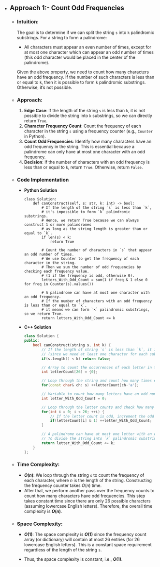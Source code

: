 - ## Approach 1:- Count Odd Frequencies
    - ### Intuition:
        The goal is to determine if we can split the string `s` into `k` palindromic substrings. For a string to form a palindrome:
        - All characters must appear an even number of times, except for at most one character which can appear an odd number of times (this odd character would be placed in the center of the palindrome).

        Given the above property, we need to count how many characters have an odd frequency. If the number of such characters is less than or equal to `k`, then it is possible to form `k` palindromic substrings. Otherwise, it’s not possible.

    - ### Approach:
        1. **Edge Case**: If the length of the string `s` is less than `k`, it is not possible to divide the string into `k` substrings, so we can directly return `True`.   
        2. **Character Frequency Count**: Count the frequency of each character in the string `s` using a frequency counter (e.g., `Counter` in Python).
        3. **Count Odd Frequencies**: Identify how many characters have an odd frequency in the string. This is essential because a palindrome can only have at most one character with an odd frequency.   
        4. **Decision**: If the number of characters with an odd frequency is less than or equal to `k`, return `True`. Otherwise, return `False`.

    - ### Code Implementation
        - **Python Solution**
            ```python3 []
            class Solution:
                def canConstruct(self, s: str, k: int) -> bool:
                    # If the length of the string `s` is less than `k`, 
                    # it's impossible to form `k` palindromic substrings.
                    # Hence, we return True because we can always construct 1 or more palindromes 
                    # as long as the string length is greater than or equal to `k`.
                    if len(s) < k: 
                        return True

                    # Count the number of characters in `s` that appear an odd number of times.
                    # We use Counter to get the frequency of each character in the string.
                    # Then we sum the number of odd frequencies by checking each frequency value.
                    # (1 if the frequency is odd, otherwise 0).
                    letters_With_Odd_Count = sum(1 if freq & 1 else 0 for freq in Counter(s).values())
                    
                    # A palindrome can have at most one character with an odd frequency.
                    # If the number of characters with an odd frequency is less than or equal to `k`, 
                    # it means we can form `k` palindromic substrings, so we return True.
                    return letters_With_Odd_Count <= k
            ```
        - **C++ Solution**
            ```cpp []
            class Solution {
            public:
                bool canConstruct(string s, int k) {
                    // If the length of string `s` is less than `k`, it is impossible to form `k` substrings
                    // (since we need at least one character for each substring)
                    if(s.length() < k) return false;

                    // Array to count the occurrences of each letter in the string (there are 26 lowercase letters)
                    int letterCount[26] = {0};

                    // Loop through the string and count how many times each character appears
                    for(const char& ch: s) ++letterCount[ch-'a'];

                    // Variable to count how many letters have an odd number of occurrences
                    int letter_With_Odd_Count = 0;

                    // Loop through the letter counts and check how many letters have an odd count
                    for(int i = 0; i < 26; ++i) {
                        // If the letter count is odd, increment the odd count
                        if(letterCount[i] & 1) ++letter_With_Odd_Count;
                    }

                    // A palindrome can have at most one letter with an odd frequency (for the center of the palindrome)
                    // To divide the string into `k` palindromic substrings, we need at most `k` odd-count letters
                    return letter_With_Odd_Count <= k;
                }
            };
            ```

    - ### Time Complexity:
        - **$O(n)$**: We loop through the string `s` to count the frequency of each character, where $n$ is the length of the string. Constructing the frequency counter takes $O(n)$ time. 
        - After that, we perform another pass over the frequency counts to count how many characters have odd frequencies. This step takes constant time since there are only 26 possible characters (assuming lowercase English letters). Therefore, the overall time complexity is **$O(n)$**.

    - ### Space Complexity:
        - **$O(1)$**: The space complexity is **$O(1)$** since the frequency count array (or dictionary) will contain at most 26 entries (for 26 lowercase English letters). This is a constant space requirement regardless of the length of the string `s`.

        - Thus, the space complexity is constant, i.e., **$O(1)$**.